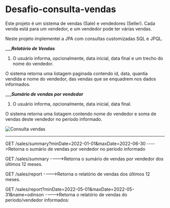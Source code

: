 # Desafio-consulta-vendas

Este projeto é um sistema de vendas (Sale) e vendedores (Seller). Cada venda está para um vendedor, e um
vendedor pode ter várias vendas.

Neste projeto implementei a JPA com consultas customizadas SQL e JPQL.

__________________Relatório de Vendas_______________

1. O usuário informa, opcionalmente, data inicial, data final e um trecho do nome do vendedor.

O sistema retorna uma listagem paginada contendo id, data, quantia vendida e nome do
vendedor, das vendas que se enquadrem nos dados informados.


__________________Sumário de vendas por vendedor_______________

1. O usuário informa, opcionalmente, data inicial, data final.

O sistema retorna uma listagem contendo nome do vendedor e soma de vendas deste vendedor
no período informado.

![Consulta vendas](https://github.com/DennerOl/Desafio-consulta-vendas/assets/124217386/a40f88cc-05e8-41fd-8891-79b1d457340a)

______________________________________________________________________________________________________________________


GET /sales/summary?minDate=2022-01-01&maxDate=2022-06-30
---->Retorna o sumário de vendas por vendedor no período informado

GET /sales/summary
---->Retorna o sumário de vendas por vendedor dos últimos 12 meses.

GET /sales/report
---->Retorna o relatório de vendas dos últimos 12 meses.

GET /sales/report?minDate=2022-05-01&maxDate=2022-05-31&name=odinson
---->Retorna o relatório de vendas do período/vendedor informados:



